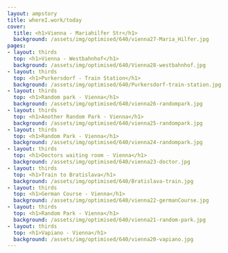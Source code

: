 ```yaml
---
layout: ampstory
title: whereI.work/today
cover:
  title: <h1>Vienna - Mariahilfer Str</h1>
  background: /assets/img/optimised/640/vienna27-Maria_Hilfer.jpg
pages: 
- layout: thirds
  top: <h1>Vienna - Westbahnhof</h1>
  background: /assets/img/optimised/640/Vienna28-westbahnhof.jpg
- layout: thirds
  top: <h1>Purkersdorf - Train Station</h1>
  background: /assets/img/optimised/640/Purkersdorf-train-station.jpg
- layout: thirds
  top: <h1>Random park - Vienna</h1>
  background: /assets/img/optimised/640/vienna26-randompark.jpg
- layout: thirds
  top: <h1>Another Random Park - Vienna</h1>
  background: /assets/img/optimised/640/vienna25-randompark.jpg
- layout: thirds
  top: <h1>Random Park - Vienna</h1>
  background: /assets/img/optimised/640/vienna24-randompark.jpg
- layout: thirds
  top: <h1>Doctors waiting room - Vienna</h1>
  background: /assets/img/optimised/640/vienna23-doctor.jpg
- layout: thirds
  top: <h1>Train to Bratislava</h1>
  background: /assets/img/optimised/640/Bratislava-train.jpg
- layout: thirds
  top: <h1>German Course - Vienna</h1>
  background: /assets/img/optimised/640/vienna22-germanCourse.jpg
- layout: thirds
  top: <h1>Random Park - Vienna</h1>
  background: /assets/img/optimised/640/vienna21-random-park.jpg
- layout: thirds
  top: <h1>Vapiano - Vienna</h1>
  background: /assets/img/optimised/640/vienna20-vapiano.jpg
---
```

